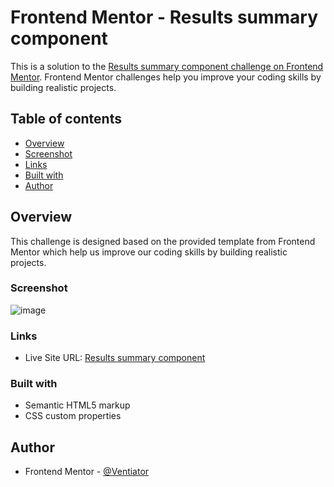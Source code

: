 # Frontend Mentor - Results summary component

This is a solution to the [Results summary component challenge on Frontend Mentor](https://www.frontendmentor.io/challenges/results-summary-component-CE_K6s0maV). Frontend Mentor challenges help you improve your coding skills by building realistic projects.

## Table of contents

-   [Overview](#overview)
-   [Screenshot](#screenshot)
-   [Links](#links)
-   [Built with](#built-with)
-   [Author](#author)

## Overview

This challenge is designed based on the provided template from Frontend Mentor which help us improve our coding skills by building realistic projects.

### Screenshot

![image]()


### Links

-   Live Site URL: [Results summary component](https://results-summary-component-frontendmentor-silk.vercel.app/)

### Built with

-   Semantic HTML5 markup
-   CSS custom properties

## Author

-   Frontend Mentor - [@Ventiator](https://www.frontendmentor.io/profile/Ventiator)
